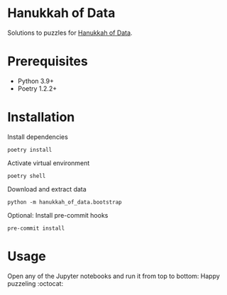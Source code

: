 # Hanukkah of Data

Solutions to puzzles for [Hanukkah of Data](https://hanukkah.bluebird.sh/5783/).

# Prerequisites

* Python 3.9+
* Poetry 1.2.2+

# Installation

Install dependencies

    poetry install

Activate virtual environment

    poetry shell

Download and extract data

    python -m hanukkah_of_data.bootstrap

Optional: Install pre-commit hooks

    pre-commit install

# Usage

Open any of the Jupyter notebooks and run it from top to bottom: Happy puzzeling :octocat:
